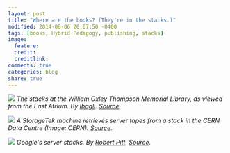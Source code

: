 ```yaml
---
layout: post
title: "Where are the books? (They're in the stacks.)"
modified: 2014-06-06 20:07:50 -0400
tags: [books, Hybrid Pedagogy, publishing, stacks]
image:
  feature: 
  credit: 
  creditlink: 
comments: true
categories: blog
share: true
---
```


![](http://upload.wikimedia.org/wikipedia/commons/thumb/4/4b/OSU_William_Oxley_Thompson_Memorial_Library_Stacks.JPG/800px-OSU_William_Oxley_Thompson_Memorial_Library_Stacks.JPG)
*The stacks at the William Oxley Thompson Memorial Library, as viewed from the East Atrium. By [Ibagli](http://commons.wikimedia.org/wiki/User:Ibagli). [Source](http://commons.wikimedia.org/wiki/File:OSU_William_Oxley_Thompson_Memorial_Library_Stacks.JPG).*

![](http://home.web.cern.ch/sites/home.web.cern.ch/files/image/computing_page/2013/01/storage-tape_0.jpg)
*A StorageTek machine retrieves server tapes from a stack in the CERN Data Centre (Image: CERN). [Source](http://home.web.cern.ch/about/computing/grid-software-middleware-hardware).*

![](https://lh6.googleusercontent.com/-xW4ICTfdvIA/UH8EHEvy7eI/AAAAAAAAGqo/gEXLHTZ1f7E/w1002-h668-no/IDI_018.jpg)
*Google's server stacks. By [Robert Pitt](https://plus.google.com/+RobertPitt/posts/ZaypbxPv46H). [Source](https://plus.google.com/+RobertPitt/posts/ZaypbxPv46H).*